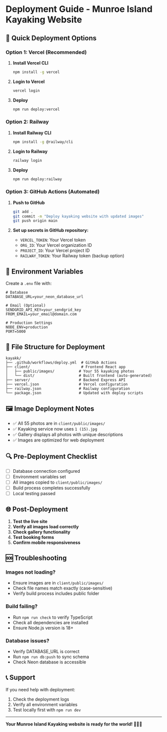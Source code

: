 # Deployment Guide - Munroe Island Kayaking Website

## 🚀 Quick Deployment Options

### Option 1: Vercel (Recommended)

1. **Install Vercel CLI**
   ```bash
   npm install -g vercel
   ```

2. **Login to Vercel**
   ```bash
   vercel login
   ```

3. **Deploy**
   ```bash
   npm run deploy:vercel
   ```

### Option 2: Railway

1. **Install Railway CLI**
   ```bash
   npm install -g @railway/cli
   ```

2. **Login to Railway**
   ```bash
   railway login
   ```

3. **Deploy**
   ```bash
   npm run deploy:railway
   ```

### Option 3: GitHub Actions (Automated)

1. **Push to GitHub**
   ```bash
   git add .
   git commit -m "Deploy kayaking website with updated images"
   git push origin main
   ```

2. **Set up secrets in GitHub repository:**
   - `VERCEL_TOKEN`: Your Vercel token
   - `ORG_ID`: Your Vercel organization ID
   - `PROJECT_ID`: Your Vercel project ID
   - `RAILWAY_TOKEN`: Your Railway token (backup option)

## 🔧 Environment Variables

Create a `.env` file with:

```env
# Database
DATABASE_URL=your_neon_database_url

# Email (Optional)
SENDGRID_API_KEY=your_sendgrid_key
FROM_EMAIL=your_email@domain.com

# Production Settings
NODE_ENV=production
PORT=5000
```

## 📁 File Structure for Deployment

```
kayakk/
├── .github/workflows/deploy.yml  # GitHub Actions
├── client/                       # Frontend React app
│   ├── public/images/           # Your 55 kayaking photos
│   └── dist/                    # Built frontend (auto-generated)
├── server/                      # Backend Express API
├── vercel.json                  # Vercel configuration
├── railway.json                 # Railway configuration
└── package.json                 # Updated with deploy scripts
```

## 🖼️ Image Deployment Notes

- ✅ All 55 photos are in `client/public/images/`
- ✅ Kayaking service now uses `1 (15).jpg`
- ✅ Gallery displays all photos with unique descriptions
- ✅ Images are optimized for web deployment

## 🔍 Pre-Deployment Checklist

- [ ] Database connection configured
- [ ] Environment variables set
- [ ] All images copied to `client/public/images/`
- [ ] Build process completes successfully
- [ ] Local testing passed

## 🌐 Post-Deployment

1. **Test the live site**
2. **Verify all images load correctly**
3. **Check gallery functionality**
4. **Test booking forms**
5. **Confirm mobile responsiveness**

## 🆘 Troubleshooting

### Images not loading?
- Ensure images are in `client/public/images/`
- Check file names match exactly (case-sensitive)
- Verify build process includes public folder

### Build failing?
- Run `npm run check` to verify TypeScript
- Check all dependencies are installed
- Ensure Node.js version is 18+

### Database issues?
- Verify DATABASE_URL is correct
- Run `npm run db:push` to sync schema
- Check Neon database is accessible

## 📞 Support

If you need help with deployment:
1. Check the deployment logs
2. Verify all environment variables
3. Test locally first with `npm run dev`

---

**Your Munroe Island Kayaking website is ready for the world! 🚣‍♂️🌴**